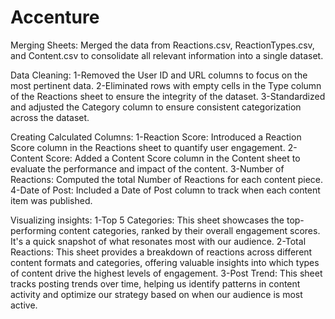 # Accenture

Merging Sheets:
 Merged the data from Reactions.csv, ReactionTypes.csv, and Content.csv to consolidate all relevant information into a single dataset.

Data Cleaning:
 1-Removed the User ID and URL columns to focus on the most pertinent data.
 2-Eliminated rows with empty cells in the Type column of the Reactions sheet to ensure the integrity of the dataset.
 3-Standardized and adjusted the Category column to ensure consistent categorization across the dataset.

Creating Calculated Columns:
 1-Reaction Score: Introduced a Reaction Score column in the Reactions sheet to quantify user engagement.
 2-Content Score: Added a Content Score column in the Content sheet to evaluate the performance and impact of the content.
 3-Number of Reactions: Computed the total Number of Reactions for each content piece.
 4-Date of Post: Included a Date of Post column to track when each content item was published.

Visualizing insights:
 1-Top 5 Categories: This sheet showcases the top-performing content categories, ranked by their overall engagement scores. It's a quick snapshot of what resonates 
 most with our audience.
 2-Total Reactions: This sheet provides a breakdown of reactions across different content formats and categories, offering valuable insights into which types of 
 content drive the highest levels of engagement.
 3-Post Trend: This sheet tracks posting trends over time, helping us identify patterns in content activity and optimize our strategy based on when our audience is 
 most active.








